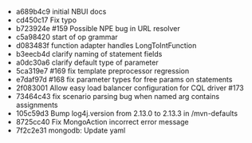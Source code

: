 - a689b4c9 initial NBUI docs
- cd450c17 Fix typo
- b723924e #159 Possible NPE bug in URL resolver
- c5a98420 start of op grammar
- d083483f function adapter handles LongToIntFunction
- b3eecb4d clarify naming of statement fields
- a0dc30a6 clarify default type of parameter
- 5ca319e7 #169 fix template preprocessor regression
- e7daf97d #168 fix parameter types for free params on statements
- 2f083001 Allow easy load balancer configuration for CQL driver #173
- 73464c43 fix scenario parsing bug when named arg contains assignments
- 105c59d3 Bump log4j.version from 2.13.0 to 2.13.3 in /mvn-defaults
- 8725cc40 Fix MongoAction incorrect error message
- 7f2c2e31 mongodb: Update yaml
